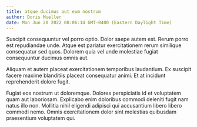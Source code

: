 ```yaml
---
title: atque ducimus aut eum nostrum
author: Doris Mueller
date: Mon Jun 20 2022 08:06:14 GMT-0400 (Eastern Daylight Time)
---
```

Suscipit consequuntur vel porro optio. Dolor saepe autem est. Rerum porro est repudiandae unde. Atque est pariatur exercitationem rerum similique consequatur sed quos. Dolorem quia vel unde molestiae fugiat consequuntur ducimus omnis aut.

 Aliquam et autem placeat exercitationem temporibus laudantium. Ex suscipit facere maxime blanditiis placeat consequatur animi. Et at incidunt reprehenderit dolore fugit.

 Fugiat eos nostrum ut doloremque. Dolores perspiciatis id et voluptatem quam aut laboriosam. Explicabo enim doloribus commodi deleniti fugit nam natus illo non. Mollitia nihil eligendi adipisci qui accusantium libero libero commodi nemo. Omnis exercitationem dolor sint molestias quibusdam praesentium voluptatem qui.